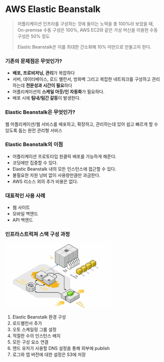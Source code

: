 # AWS Elastic Beanstalk

> 어플리케이션 인프라를 구성하는 것에 들이는 노력을 총 100%라 보았을 때, On-premise 수동 구성은 100%, AWS EC2와 같은 가상 머신을 이용한 수동 구성은 50% 정도
>
> Elastic Beanstalk은 이를 최대한 간소화해 10% 미만으로 만들고자 한다.

### 기존의 문제점은 무엇인가?

- **배포, 프로비저닝, 관리**가 복잡하다
- 서버, 데이터베이스, 로드 밸런서, 방화벽 그리고 복잡한 네트워크를 구성하고 관리하는데 **전문성과 시간이 필요**하다
- 어플리케이션의 **스케일 아웃/인 자동화**가 필요하다.
- 배포 시에 **팀내/팀간 갈등**이 발생한다.



### Elastic Beanstalk은 무엇인가?

웹 어플리케이션/웹 서비스를 배포하고, 확장하고, 관리하는데 있어 쉽고 빠르게 할 수 있도록 돕는 완전 관리형 서비스



### Elastic Beanstalk의 이점

- 어플리케이션 프로토타입 원클릭 배포를 가능하게 해준다.
- 코딩에만 집중할 수 있다.
- Elastic Beanstalk 내의 모든 인스턴스에 접근할 수 있다.
- 불필요한 자원 낭비 없이 사용량만큼만 과금한다.
- AWS 리소스 외의 추가 비용은 없다.



### 대표적인 사용 사례

- 웹 사이트
- 모바일 백엔드
- API 백엔드



### 인프라스트럭쳐 스택 구성 과정

<img src="elastic_beanstalk.assets/image-20221010192310370.png" alt="image-20221010192310370" style="zoom:33%;" />

1. Elastic Beanstalk 환경 구성
2. 로드밸런서 추가
3. 오토 스케일링 그룹 설정
4. 적절한 수의 인스턴스 배치
5. 모든 구성 요소 연결
6. 엔드 유저가 사용할 DNS 설정을 통해 외부에 publish
7. 로그와 앱 버전에 대한 설정은 S3에 저장